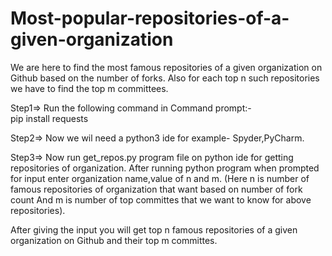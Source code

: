# Most-popular-repositories-of-a-given-organization

We are here to find the most famous repositories of a given organization on Github based on the number of forks. 
Also for each top n such repositories we have to find the top m committees. 

Step1=> Run the following command in Command prompt:-   
pip install requests

Step2=> Now we wil need a python3 ide for example- Spyder,PyCharm.

Step3=> Now run get_repos.py program file on python ide for getting repositories of organization.
        After running python program when prompted for input enter organization name,value of n and m.
        (Here n is number of famous repositories of organization that want based on number of fork count
         And m is number of top committes that we want to know for above repositories).

After giving the input you will get top n famous repositories of a given organization on Github and their top m committes.
